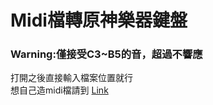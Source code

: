 # Midi檔轉原神樂器鍵盤

### Warning:僅接受C3~B5的音，超過不響應
打開之後直接輸入檔案位置就行  
想自己造midi檔請到 [Link](https://signal.vercel.app/edit)
